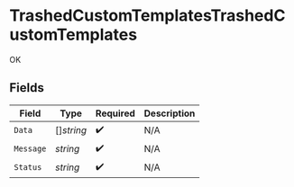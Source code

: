 # TrashedCustomTemplatesTrashedCustomTemplates

OK


## Fields

| Field              | Type               | Required           | Description        |
| ------------------ | ------------------ | ------------------ | ------------------ |
| `Data`             | []*string*         | :heavy_check_mark: | N/A                |
| `Message`          | *string*           | :heavy_check_mark: | N/A                |
| `Status`           | *string*           | :heavy_check_mark: | N/A                |